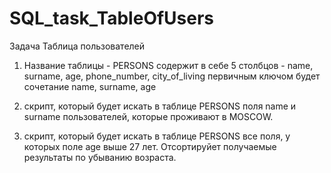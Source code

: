 # SQL_task_TableOfUsers

Задача Таблица пользователей

1. Название таблицы - PERSONS
содержит в себе 5 столбцов - name, surname, age, phone_number, city_of_living
первичным ключом будет сочетание name, surname, age

1. скрипт, который будет искать в таблице PERSONS поля name и surname пользователей, которые проживают в MOSCOW.

1. скрипт, который будет искать в таблице PERSONS все поля, у которых поле age выше 27 лет. Отсортируйет получаемые результаты по убыванию возраста.
